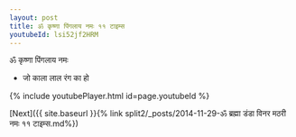 ```yaml
---
layout: post
title: ॐ कृष्णा पिंगलाय नमः ११ टाइम्स
youtubeId: lsi52jf2HRM
---
```

 
 
 ॐ कृष्णा पिंगलाय नमः  
 
 -  जो काला लाल रंग का हो 
 
  
 
  
 
 
 
 
 
 


{% include youtubePlayer.html id=page.youtubeId %}
 
[Next]({{ site.baseurl }}{% link  split2/_posts/2014-11-29-ॐ ब्रह्मा डंडा विनर मठरी नमः ११ टाइम्स.md%})
 
